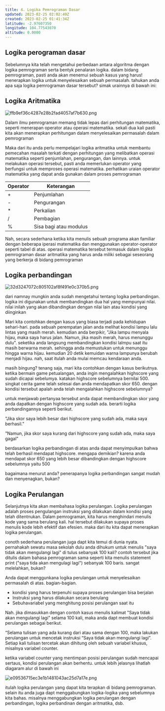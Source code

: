 ```yaml
---
title: 4. Logika Pemrograman Dasar
updated: 2023-02-25 02:02:49Z
created: 2023-02-25 01:41:34Z
latitude: -2.97607350
longitude: 104.77543070
altitude: 0.0000
---
```


## Logika perograman dasar

Sebelumnya kita telah mengetahui perbedaan antara algoritma dengan logika pemrograman serta bentyk penalaran logika. dalam bidang pemrograman, pasti anda akan menemui sebuah kasus yang harus! menerapkan logika untuk menyelesaikan sebuah permasalah. tahukan anda apa saja logika pemrograman dasar tersebut? simak urainnya di bawah ini:

## Logika Aritmatika

![ffb9ef36c4287e28b2fad4057af7b630.png](../_resources/ffb9ef36c4287e28b2fad4057af7b630.png)

Dalam ilmu pemrograman memang tidak lepas dari perhitungan matematika, seperti menerapan operator atau operasi matematika. sekali dua kali pasti kita akan menerapkan perhitungan dalam menyelesaikan permasalah dalam pemrograman

Maka dari itu anda perlu mempelajari logika aritmatika untuk membantu pemecahan masalah terkati dengan perhitungan yang melibatkan operasi matematika seperti penjumlahan, pengurangan, dan lainnya. untuk melakukan operasi tersebut, pasti anda memerlukan operator yang berfungsi untuk memproses operasi matematika. perhatikan uraian operator matematika yang dapat anda gunakan dalam proses pemrograman

| Operator | Keterangan |
| --- | --- |
| +   | Penjumlahan |
| -   | Pengurangan |
| *   | Perkalian |
| /   | Pembagian |
| %   | Sisa bagi atau modulus |

Nah, secara sederhana ketika kita menulis sebuah programa akan familiar dengan beberapa iperasi matematika dan menggunakan operator-operator seperti tabel di atas. operasi matematika tersebut termasuk dalam logika pemrograman dasar aritmatika yang harus anda miliki sebagai seseorang yang berkerja di bidang pemrograman

## Logika perbandingan
![32d3247072c805102af8f491e0c370b5.png](../_resources/32d3247072c805102af8f491e0c370b5.png)

dari namnay mungkin anda sudah mengetahui tentang logika perbandingan. logika ini digunakan untuk membandingkan dua hal yang mempunyai nilai. nilai inilah yang akan dibandingkan dengan nilai lain atau kondisi yang diinginkan

Mari kita contohkan dengan kasus yang biasa terjadi pada kehidupan sehari-hari. pada sebuah perempatan jalan anda melihat kondisi lampu lalu lintas yang masih merah. kemudian anda berpikir, "Jika lampu menyala hijau, maka saya harus jalan. Namun, jika masih merah, harus menunggu dulu".
 seketika anda langsung membandingkan kondisi lalmpu saat itu masih berwarna merah. sehingga anda memustukan untuk menunggu hingga warna hijau. kemudian 20 detik kemuidan warna lampunya berubah menjadi hijau. nah, saat itulah anda mulai memcau kendaraan anda.
 
 masih bingung? tenang saja, mari kita contohkan dengan kasus berikutnya. ketika bermain game petualangan, anda ingin mengalahkan highscore yang sudah dicapai sebelumya. katakan highscore sebelumnya bernilai 500. singkat cerita game telah selesai dan anda mendapatkan skor 650. dengan kondisi tersebut apalah anda telah mengalahkan highscore sebelumnya?
 
 untuk menjawab pertanyaa tersebut anda dapat membandingkan skor yang anda dapatkan dengan highscore yang sudah ada. berarti logika perbandingannya seperti berikut.
 
 "Jika skor saya lebih besar dari highscore yang sudah ada, maka saya berhasil."
 
 "Namun, jika skor saya kurang dari highscore yang sudah ada, maka saya gagal"
 
 berdasarkan logika perbandingan di atas anda dapat menyimpulkan bahwa telah berhasil mendapat highscore. mengapa demikian? karena anda mendapat skor 650 yang lebih besar dibandingkan dengan highscore sebelumnya yaitu 500
 
 bagaimana menurut anda? penerapanya logika perbandingan sangat mudah dan menyenagkan, bukan?
 
 ## Logika Perulangan
 Selanjutnya kita akan membahasa logika perulangan. Logika perulangan adalah proses pengulangan instruksi yang dilakukan dalam kondisi yang telah ditentnukan. Dalam pemrograman, kita harus menghindari menulis kode yang sama berulang kali. hal tersebut dilakukan supaya proses menulis kode lebih efektif dan efesien. maka dari itu kita dapat menerapkan logika perulangan.
 
 conoth sederhana perulangan juga dapt kita temui di dunia nyata. pernahakah sewatu masa sekolah dulu anda dihukum untuk menulis "saya tidak akan mengulangi lagi" di tulus sebanyak 100 kali? contoh tersebut jika ditulis dalam bahasa pemrograman sama seperti kita menulis statement print ("saya tida akan mengulagi lagi") sebanyak 100 baris. sangat melelahkan, bukan?
 
 Anda dapat menggunkana logika perulangan untuk menyelesaikan permasalah di atas. bagian-bagian.
 
 * kondisi yang harus terpenuhi supaya proses perulangan bisa berjalan
 * Instruksi yang harus dilakukan secara berulang
 * Sebuhavariabel yang menghitung posisi perulangan saat itu

Nah. jika dimasukkan dengan contoh kasus menulis kalimat "Saya tidak akan mengulangi lagi" selama 100 kali, maka anda dapt membuat kondisi perulangan sebagai berikut.

“Selama tulisan yang ada kurang dari atau sama dengan 100, maka lakukan perulangan untuk mencetak instruksi “Saya tidak akan mengulangi lagi”. Setiap kali tulisan tercetak akan dihitung oleh sebuah variabel khusus, misalnya variabel counter.

ketika variabel counter yang mentimpan posisi perulangan sudah mencapai sertaus, kondisi perulangan akan berhentu. untuk lebih jelasnya lihatlah diagaram alur di bawah ini

![e09536715ec3e1b1481043ac25d7a17e.png](../_resources/e09536715ec3e1b1481043ac25d7a17e.png)

itulah logika perulangan yang dapat kita terapkan di bidang pemrograman. selain itu anda juga dapt menggabungkan logika-logika yang sebelumnya kita bahas. misalnya menggabungkan logika perulangan dengan perbandingan, logika perbandinan dengan aritmatika, dsb.